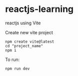 # reactjs-learning
reactjs using Vite

Create new vite project
```
npm create vite@latest
cd "project_name"
npm i
```

To run:
```
npm run dev
```
